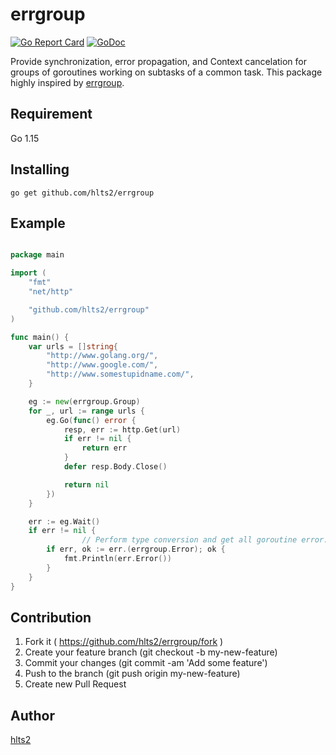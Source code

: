# errgroup

[![Go Report Card](https://goreportcard.com/badge/github.com/hlts2/errgroup)](https://goreportcard.com/report/github.com/hlts2/errgroup)
[![GoDoc](http://godoc.org/github.com/hlts2/errgroup?status.svg)](http://godoc.org/github.com/hlts2/errgroup)

Provide synchronization, error propagation, and Context cancelation for groups of goroutines working on subtasks of a common task.
This package highly inspired by [errgroup](https://github.com/golang/sync/tree/master/errgroup).


## Requirement

Go 1.15

## Installing

```
go get github.com/hlts2/errgroup
```

## Example

```go

package main

import (
	"fmt"
	"net/http"

	"github.com/hlts2/errgroup"
)

func main() {
	var urls = []string{
		"http://www.golang.org/",
		"http://www.google.com/",
		"http://www.somestupidname.com/",
	}

	eg := new(errgroup.Group)
	for _, url := range urls {
		eg.Go(func() error {
			resp, err := http.Get(url)
			if err != nil {
				return err
			}
			defer resp.Body.Close()

			return nil
		})
	}

	err := eg.Wait()
	if err != nil {
                // Perform type conversion and get all goroutine error.
		if err, ok := err.(errgroup.Error); ok {
			fmt.Println(err.Error())
		}
	}
}


```

## Contribution
1. Fork it ( https://github.com/hlts2/errgroup/fork )
2. Create your feature branch (git checkout -b my-new-feature)
3. Commit your changes (git commit -am 'Add some feature')
4. Push to the branch (git push origin my-new-feature)
5. Create new Pull Request

## Author
[hlts2](https://github.com/hlts2)
